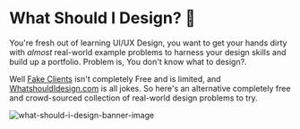 # What Should I Design? 🎨

You're fresh out of learning UI/UX Design, you want to get your hands dirty with _almost_ real-world example problems to harness your design skills and build up a portfolio. 
Problem is, You don't know what to design?.


Well [Fake Clients](https://fakeclients.com/) isn't completely Free and is limited, and [WhatshouldIdesign.com](http://www.whatshouldidesign.com/) is all jokes. So here's an alternative completely free and crowd-sourced collection of real-world design problems to try.

![what-should-i-design-banner-image]()


